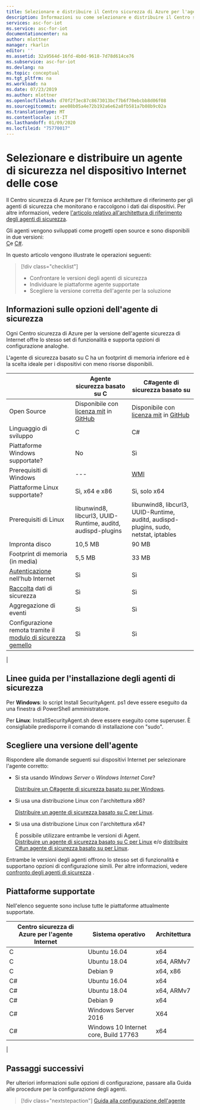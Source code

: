 ```yaml
---
title: Selezionare e distribuire il Centro sicurezza di Azure per l'agente Internet Microsoft Docs
description: Informazioni su come selezionare e distribuire il Centro sicurezza di Azure per gli agenti di sicurezza di Internet delle cose.
services: asc-for-iot
ms.service: asc-for-iot
documentationcenter: na
author: mlottner
manager: rkarlin
editor: ''
ms.assetid: 32a9564d-16fd-4b0d-9618-7d78d614ce76
ms.subservice: asc-for-iot
ms.devlang: na
ms.topic: conceptual
ms.tgt_pltfrm: na
ms.workload: na
ms.date: 07/23/2019
ms.author: mlottner
ms.openlocfilehash: d70f2f3ec87c8673013bcf7b6f70ebcbb8d06f08
ms.sourcegitcommit: aee08b05a4e72b192a6e62a8fb581a7b08b9c02a
ms.translationtype: MT
ms.contentlocale: it-IT
ms.lasthandoff: 01/09/2020
ms.locfileid: "75770017"
---
```

# <a name="select-and-deploy-a-security-agent-on-your-iot-device"></a>Selezionare e distribuire un agente di sicurezza nel dispositivo Internet delle cose

Il Centro sicurezza di Azure per l'it fornisce architetture di riferimento per gli agenti di sicurezza che monitorano e raccolgono i dati dai dispositivi.
Per altre informazioni, vedere [l'articolo relativo all'architettura di riferimento degli agenti di sicurezza](security-agent-architecture.md).

Gli agenti vengono sviluppati come progetti open source e sono disponibili in due versioni: <br> [C](https://aka.ms/iot-security-github-c)e [C#](https://aka.ms/iot-security-github-cs).

In questo articolo vengono illustrate le operazioni seguenti: 
> [!div class="checklist"]
> * Confrontare le versioni degli agenti di sicurezza
> * Individuare le piattaforme agente supportate
> * Scegliere la versione corretta dell'agente per la soluzione

## <a name="understand-security-agent-options"></a>Informazioni sulle opzioni dell'agente di sicurezza

Ogni Centro sicurezza di Azure per la versione dell'agente sicurezza di Internet offre lo stesso set di funzionalità e supporta opzioni di configurazione analoghe. 

L'agente di sicurezza basato su C ha un footprint di memoria inferiore ed è la scelta ideale per i dispositivi con meno risorse disponibili. 

|     | Agente sicurezza basato su C | C#agente di sicurezza basato su |
| --- | ----------- | --------- |
| Open Source | Disponibile con [licenza mit](https://en.wikipedia.org/wiki/MIT_License) in [GitHub](https://aka.ms/iot-security-github-cs) | Disponibile con [licenza mit](https://en.wikipedia.org/wiki/MIT_License) in [GitHub](https://aka.ms/iot-security-github-c) |
| Linguaggio di sviluppo    | C | C# |
| Piattaforme Windows supportate? | No | Sì |
| Prerequisiti di Windows | --- | [WMI](https://docs.microsoft.com/windows/desktop/wmisdk/) |
| Piattaforme Linux supportate? | Sì, x64 e x86 | Sì, solo x64 |
| Prerequisiti di Linux | libunwind8, libcurl3, UUID-Runtime, auditd, audispd-plugins | libunwind8, libcurl3, UUID-Runtime, auditd, audispd-plugins, sudo, netstat, iptables |
| Impronta disco | 10,5 MB | 90 MB |
| Footprint di memoria (in media) | 5,5 MB | 33 MB |
| [Autenticazione](concept-security-agent-authentication-methods.md) nell'hub Internet | Sì | Sì |
| [Raccolta](how-to-agent-configuration.md#supported-security-events) dati di sicurezza | Sì | Sì |
| Aggregazione di eventi | Sì | Sì |
| Configurazione remota tramite il [modulo di sicurezza gemello](concept-security-module.md) | Sì | Sì |
|

## <a name="security-agent-installation-guidelines"></a>Linee guida per l'installazione degli agenti di sicurezza

Per **Windows**: lo script Install SecurityAgent. ps1 deve essere eseguito da una finestra di PowerShell amministratore. 

Per **Linux**: InstallSecurityAgent.sh deve essere eseguito come superuser. È consigliabile predisporre il comando di installazione con "sudo".


## <a name="choose-an-agent-flavor"></a>Scegliere una versione dell'agente 

Rispondere alle domande seguenti sui dispositivi Internet per selezionare l'agente corretto:

- Si sta usando _Windows Server_ o _Windows Internet Core_? 

    [Distribuire un C#agente di sicurezza basato su per Windows](how-to-deploy-windows-cs.md).

- Si usa una distribuzione Linux con l'architettura x86? 

    [Distribuire un agente di sicurezza basato su C per Linux](how-to-deploy-linux-c.md).

- Si usa una distribuzione Linux con l'architettura x64?

    È possibile utilizzare entrambe le versioni di Agent. <br>
    [Distribuire un agente di sicurezza basato su C per Linux](how-to-deploy-linux-c.md) e/o [distribuire C#un agente di sicurezza basato su per Linux](how-to-deploy-linux-cs.md).

Entrambe le versioni degli agenti offrono lo stesso set di funzionalità e supportano opzioni di configurazione simili.
Per altre informazioni, vedere [confronto degli agenti di sicurezza](how-to-deploy-agent.md#understand-security-agent-options) .

## <a name="supported-platforms"></a>Piattaforme supportate

Nell'elenco seguente sono incluse tutte le piattaforme attualmente supportate.

|Centro sicurezza di Azure per l'agente Internet |Sistema operativo |Architettura |
|--------------|------------|--------------|
|C|Ubuntu 16.04 |   x64|
|C|Ubuntu 18.04 |   x64, ARMv7|
|C|Debian 9 |   x64, x86|
|C#|Ubuntu 16.04    |x64|
|C#|Ubuntu 18.04    |x64, ARMv7|
|C#|Debian 9    |x64|
|C#|Windows Server 2016|    X64|
|C#|Windows 10 Internet core, Build 17763    |x64|
|

## <a name="next-steps"></a>Passaggi successivi

Per ulteriori informazioni sulle opzioni di configurazione, passare alla Guida alle procedure per la configurazione degli agenti. 
> [!div class="nextstepaction"]
> [Guida alla configurazione dell'agente](./how-to-agent-configuration.md)
